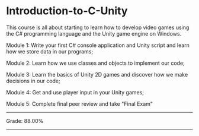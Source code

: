 # Introduction-to-C-Unity
This course is all about starting to learn how to develop video games using the C# programming language and the Unity game engine on Windows.

Module 1: Write your first C# console application and Unity script and learn how we store data in our programs;

Module 2: Learn how we use classes and objects to implement our code;

Module 3: Learn the basics of Unity 2D games and discover how we make decisions in our code;

Module 4: Get and use player input in your Unity games;

Module 5: Complete final peer review and take "Final Exam"

---------------------------------------------------------------------------------------------------------------------------

Grade: 88.00%

---------------------------------------------------------------------------------------------------------------------------
